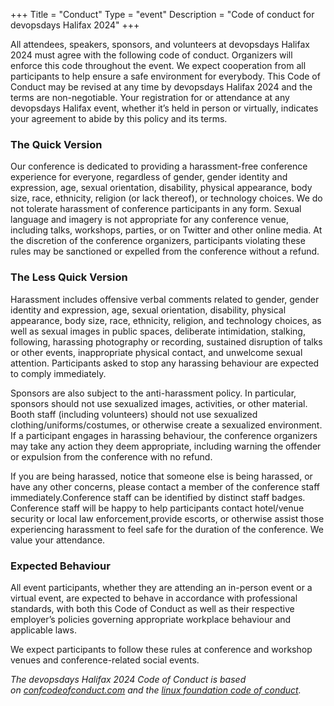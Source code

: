 +++
Title = "Conduct"
Type = "event"
Description = "Code of conduct for devopsdays Halifax 2024"
+++

All attendees, speakers, sponsors, and volunteers at devopsdays Halifax 2024 must agree with the following code of conduct. Organizers will enforce this code throughout the event. We expect cooperation from all participants to help ensure a safe environment for everybody. This Code of Conduct may be revised at any time by devopsdays Halifax 2024 and the terms are non-negotiable. Your registration for or attendance at any devopsdays Halifax event, whether it’s held in person or virtually, indicates your agreement to abide by this policy and its terms.

### The Quick Version

Our conference is dedicated to providing a harassment-free conference experience for everyone, regardless of gender, gender identity and expression, age, sexual orientation, disability, physical appearance, body size, race, ethnicity, religion (or lack thereof), or technology choices. We do not tolerate harassment of conference participants in any form. Sexual language and imagery is not appropriate for any conference venue, including talks, workshops, parties, or on  Twitter and other online media. At the discretion of the conference organizers, participants violating these rules may be sanctioned or expelled from the conference without a refund.

### The Less Quick Version

Harassment includes offensive verbal comments related to gender, gender identity and expression, age, sexual orientation, disability, physical appearance, body size, race, ethnicity, religion, and technology choices, as well as sexual images in public spaces, deliberate intimidation, stalking, following, harassing photography or recording, sustained disruption of talks or other events, inappropriate physical contact, and unwelcome sexual attention. Participants asked to stop any harassing behaviour are expected to comply immediately.

Sponsors are also subject to the anti-harassment policy. In particular, sponsors should not use sexualized images, activities, or other material. Booth staff (including volunteers) should not use sexualized clothing/uniforms/costumes, or otherwise create a sexualized environment. If a participant engages in harassing behaviour, the conference organizers may take any action they deem appropriate, including warning the offender or expulsion from the conference with no refund.

If you are being harassed, notice that someone else is being harassed, or have any other concerns, please contact a member of the conference staff immediately.Conference staff can be identified by distinct staff badges. Conference staff will be happy to help participants contact hotel/venue security or local law enforcement,provide escorts, or otherwise assist those experiencing harassment to feel safe for the duration of the conference. We value your attendance.

### Expected Behaviour

All event participants, whether they are attending an in-person event or a virtual event, are expected to behave in accordance with professional standards, with both this Code of Conduct as well as their respective employer’s policies governing appropriate workplace behaviour and applicable laws.

We expect participants to follow these rules at conference and workshop venues and conference-related social events.

*The devopsdays Halifax 2024 Code of Conduct is based on [confcodeofconduct.com](https://confcodeofconduct.com/) and the [linux foundation code of conduct](https://events.linuxfoundation.org/about/code-of-conduct/).*